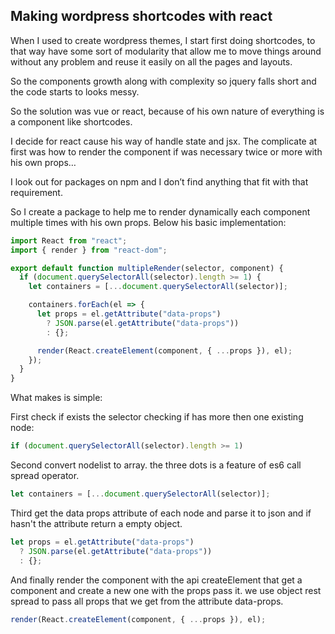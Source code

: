 ## Making wordpress shortcodes with react

When I used to create wordpress themes, I start first doing shortcodes, to that way have some sort of modularity that allow me to move things around without any problem and reuse it easily on all the pages and layouts.

So the components growth along with complexity so jquery falls short and the code starts to looks messy.

So the solution was vue or react, because of his own nature of everything is a component like shortcodes.

I decide for react cause his way of handle state and jsx.
The complicate at first was how to render the component if was necessary twice or more with his own props…

I look out for packages on npm and I don’t find anything that fit with that requirement.

So I create a package to help me to render dynamically each component multiple times with his own props.
Below his basic implementation:

```js
import React from "react";
import { render } from "react-dom";

export default function multipleRender(selector, component) {
  if (document.querySelectorAll(selector).length >= 1) {
    let containers = [...document.querySelectorAll(selector)];

    containers.forEach(el => {
      let props = el.getAttribute("data-props")
        ? JSON.parse(el.getAttribute("data-props"))
        : {};

      render(React.createElement(component, { ...props }), el);
    });
  }
}
```
What makes is simple:

First check if exists the selector checking if has more then one existing node:

```js
if (document.querySelectorAll(selector).length >= 1)
```

Second convert nodelist to array. the three dots is a feature of es6 call spread operator.

```js
let containers = [...document.querySelectorAll(selector)];
```

Third get the data props attribute of each node and parse it to json and if hasn't the attribute return a empty object.

```js
let props = el.getAttribute("data-props")
  ? JSON.parse(el.getAttribute("data-props"))
  : {};
```

And finally render the component with the api createElement that get a component and create a new one with the props pass it. we use object rest spread to pass all props that we get from the attribute data-props.

```js
render(React.createElement(component, { ...props }), el);
```

